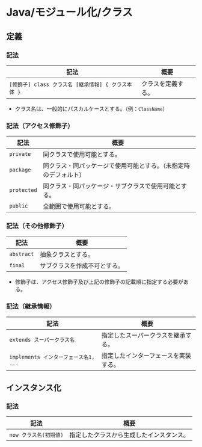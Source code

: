# Java/モジュール化/クラス

## 定義

### 記法

| 記法                                                | 概要               |
| --------------------------------------------------- | ------------------ |
| `[修飾子] class クラス名 [継承情報] { クラス本体 }` | クラスを定義する。 |

- クラス名は、一般的にパスカルケースとする。（例：`ClassName`）

### 記法（アクセス修飾子）

| 記法        | 概要                                                         |
| ----------- | ------------------------------------------------------------ |
| `private`   | 同クラスで使用可能とする。                                   |
| `package`   | 同クラス・同パッケージで使用可能とする。（未指定時のデフォルト） |
| `protected` | 同クラス・同パッケージ・サブクラスで使用可能とする。         |
| `public`    | 全範囲で使用可能とする。                                     |

### 記法（その他修飾子）

| 記法       | 概要                         |
| ---------- | ---------------------------- |
| `abstract` | 抽象クラスとする。           |
| `final`    | サブクラスを作成不可とする。 |

- 修飾子は、アクセス修飾子及び上記の修飾子の記載順に指定する必要がある。

### 記法（継承情報）

| 記法                                  | 概要                                 |
| ------------------------------------- | ------------------------------------ |
| `extends スーパークラス名`            | 指定したスーパークラスを継承する。   |
| `implements インターフェース名1, ...` | 指定したインターフェースを実装する。 |

## インスタンス化

### 記法

| 記法                   | 概要                                     |
| ---------------------- | ---------------------------------------- |
| `new クラス名(初期値)` | 指定したクラスから生成したインスタンス。 |
